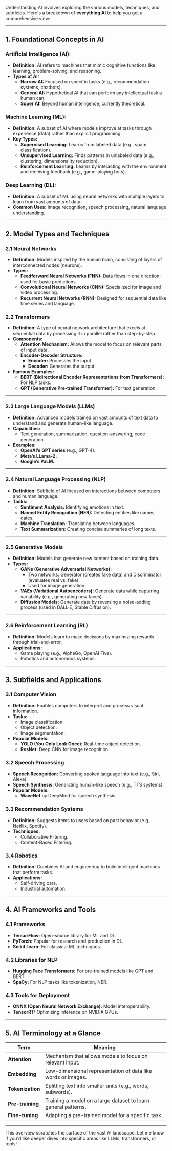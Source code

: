 Understanding AI involves exploring the various models, techniques, and subfields. Here's a breakdown of **everything AI** to help you get a comprehensive view:

---

## **1. Foundational Concepts in AI**

### **Artificial Intelligence (AI):**
- **Definition:** AI refers to machines that mimic cognitive functions like learning, problem-solving, and reasoning.
- **Types of AI:**
  - **Narrow AI:** Focused on specific tasks (e.g., recommendation systems, chatbots).
  - **General AI:** Hypothetical AI that can perform any intellectual task a human can.
  - **Super AI:** Beyond human intelligence, currently theoretical.

### **Machine Learning (ML):**
- **Definition:** A subset of AI where models improve at tasks through experience (data) rather than explicit programming.
- **Key Types:**
  - **Supervised Learning:** Learns from labeled data (e.g., spam classification).
  - **Unsupervised Learning:** Finds patterns in unlabeled data (e.g., clustering, dimensionality reduction).
  - **Reinforcement Learning:** Learns by interacting with the environment and receiving feedback (e.g., game-playing bots).

### **Deep Learning (DL):**
- **Definition:** A subset of ML using neural networks with multiple layers to learn from vast amounts of data.
- **Common Uses:** Image recognition, speech processing, natural language understanding.

---

## **2. Model Types and Techniques**

### **2.1 Neural Networks**
- **Definition:** Models inspired by the human brain, consisting of layers of interconnected nodes (neurons).
- **Types:**
  - **Feedforward Neural Networks (FNN):** Data flows in one direction; used for basic predictions.
  - **Convolutional Neural Networks (CNN):** Specialized for image and video processing.
  - **Recurrent Neural Networks (RNN):** Designed for sequential data like time series and language.

### **2.2 Transformers**
- **Definition:** A type of neural network architecture that excels at sequential data by processing it in parallel rather than step-by-step.
- **Components:**
  - **Attention Mechanism:** Allows the model to focus on relevant parts of input data.
  - **Encoder-Decoder Structure:**
    - **Encoder:** Processes the input.
    - **Decoder:** Generates the output.
- **Famous Examples:**
  - **BERT (Bidirectional Encoder Representations from Transformers):** For NLP tasks.
  - **GPT (Generative Pre-trained Transformer):** For text generation.

---

### **2.3 Large Language Models (LLMs)**
- **Definition:** Advanced models trained on vast amounts of text data to understand and generate human-like language.
- **Capabilities:**
  - Text generation, summarization, question-answering, code generation.
- **Examples:**
  - **OpenAI’s GPT series** (e.g., GPT-4).
  - **Meta’s LLama-2.**
  - **Google’s PaLM.**

---

### **2.4 Natural Language Processing (NLP)**
- **Definition:** Subfield of AI focused on interactions between computers and human language.
- **Tasks:**
  - **Sentiment Analysis:** Identifying emotions in text.
  - **Named Entity Recognition (NER):** Detecting entities like names, dates.
  - **Machine Translation:** Translating between languages.
  - **Text Summarization:** Creating concise summaries of long texts.

---

### **2.5 Generative Models**
- **Definition:** Models that generate new content based on training data.
- **Types:**
  - **GANs (Generative Adversarial Networks):**
    - Two networks: Generator (creates fake data) and Discriminator (evaluates real vs. fake).
    - Used for image generation.
  - **VAEs (Variational Autoencoders):** Generate data while capturing variability (e.g., generating new faces).
  - **Diffusion Models:** Generate data by reversing a noise-adding process (used in DALL·E, Stable Diffusion).

---

### **2.6 Reinforcement Learning (RL)**
- **Definition:** Models learn to make decisions by maximizing rewards through trial-and-error.
- **Applications:**
  - Game playing (e.g., AlphaGo, OpenAI Five).
  - Robotics and autonomous systems.

---

## **3. Subfields and Applications**

### **3.1 Computer Vision**
- **Definition:** Enables computers to interpret and process visual information.
- **Tasks:**
  - Image classification.
  - Object detection.
  - Image segmentation.
- **Popular Models:**
  - **YOLO (You Only Look Once):** Real-time object detection.
  - **ResNet:** Deep CNN for image recognition.

### **3.2 Speech Processing**
- **Speech Recognition:** Converting spoken language into text (e.g., Siri, Alexa).
- **Speech Synthesis:** Generating human-like speech (e.g., TTS systems).
- **Popular Models:**
  - **WaveNet** by DeepMind for speech synthesis.

### **3.3 Recommendation Systems**
- **Definition:** Suggests items to users based on past behavior (e.g., Netflix, Spotify).
- **Techniques:**
  - Collaborative Filtering.
  - Content-Based Filtering.

### **3.4 Robotics**
- **Definition:** Combines AI and engineering to build intelligent machines that perform tasks.
- **Applications:**
  - Self-driving cars.
  - Industrial automation.

---

## **4. AI Frameworks and Tools**

### **4.1 Frameworks**
- **TensorFlow:** Open-source library for ML and DL.
- **PyTorch:** Popular for research and production in DL.
- **Scikit-learn:** For classical ML techniques.

### **4.2 Libraries for NLP**
- **Hugging Face Transformers:** For pre-trained models like GPT and BERT.
- **SpaCy:** For NLP tasks like tokenization, NER.

### **4.3 Tools for Deployment**
- **ONNX (Open Neural Network Exchange):** Model interoperability.
- **TensorRT:** Optimizing inference on NVIDIA GPUs.

---

## **5. AI Terminology at a Glance**

| Term                 | Meaning                                                                 |
|----------------------|-------------------------------------------------------------------------|
| **Attention**        | Mechanism that allows models to focus on relevant input.               |
| **Embedding**        | Low-dimensional representation of data like words or images.          |
| **Tokenization**     | Splitting text into smaller units (e.g., words, subwords).            |
| **Pre-training**     | Training a model on a large dataset to learn general patterns.         |
| **Fine-tuning**      | Adapting a pre-trained model for a specific task.                     |

---

This overview scratches the surface of the vast AI landscape. Let me know if you'd like deeper dives into specific areas like LLMs, transformers, or tools!